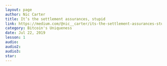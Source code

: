 ```yaml
---
layout: page
author: Nic Carter
title: It’s the settlement assurances, stupid
link: https://medium.com/@nic__carter/its-the-settlement-assurances-stupid-5dcd1c3f4e41
category: Bitcoin's Uniqueness
date: Jul 22, 2019
lesson: 1
audio: 
audio2: 
audio3: 
star: 
---
```

